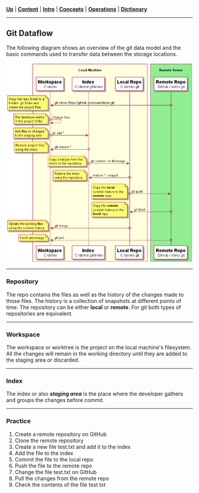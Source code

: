 [**Up**](introduction.md) |
[**Content**](../README.md) |
[**Intro**](../01-Introduction/introduction.md) |
[**Concepts**](../02-Concepts/concepts.md) |
[**Operations**](../03-Operations/operations.md) |
[**Dictionary**](../04-Appendix/dictionary.md)
________________________________________________________________________________

## Git Dataflow

The following diagram shows an overview of the git data model and the 
basic commands used to transfer data between the storage locations.

![Git Dataflow](../Assets/images/git-dataflow-diagram.png)

-------------------------------------------------------------------------------
### Repository
The repo contains the files as well as the history of the changes made to those 
files. The history is a collection of snapshots at different points of time.
The repository can be either **local** or **remote**. For git both types of 
repositories are equivalent.

-------------------------------------------------------------------------------
### Workspace
The workspace or worktree is the project on the local machine's filesystem. 
All the changes will remain in the working directory until they are 
added to the staging area or discarded.

-------------------------------------------------------------------------------
### Index
The index or also ***staging area*** is the place where the developer gathers and 
groups the changes before commit.

-------------------------------------------------------------------------------
### Practice
1. Create a remote repository on GitHub
2. Clone the remote repository
3. Create a new file test.txt and add it to the index
4. Add the file to the index
5. Commit the file to the local repo
6. Push the file to the remote repo
7. Change the file test.txt on GitHub
8. Pull the changes from the remote repo
9. Check the contents of the file test.txt
